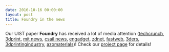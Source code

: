 ```yaml
---
date: 2016-10-16 00:00:00
layout: post
title: Foundry in the news
---
```


Our UIST paper **Foundry** has received a lot of media attention ([techcrunch](https://techcrunch.com/2016/10/11/mits-new-software-makes-multi-material-3d-printing-easy/), [3dprint](https://3dprint.com/151849/foundry-mit-csail-3d-modeling/), [mit news](http://news.mit.edu/2016/designing-3-d-printing-foundry-1011), [csail news](https://www.csail.mit.edu/designing_for_3D_printing), [engadget](https://www.engadget.com/2016/10/11/mit-foundry-software-the-photoshop-of-3d-printing/), [zdnet](http://www.zdnet.be/nieuws/186985/mit-ontwikkelt-baanbrekende-photoshop-voor-3d-printers/), [fastweb](http://www.fastweb.it/smartphone-e-gadget/mit-crea-foundry-un-software-per-stampanti-3d-simile-a-photoshop/), [3ders](http://www.3ders.org/articles/20161011-mits-foundry-design-tool-makes-multi-material-3d-printing-easier-and-more-precise-than-ever.html), [3dprintingindustry](https://3dprintingindustry.com/news/foundry-founded-mit-create-photoshop-3d-printing-96780/), [azomaterials](http://www.azom.com/news.aspx?newsID=46586))! Check our [project page](foundry-hierarchical-material-design-multi-material-fabrication.html) for details!